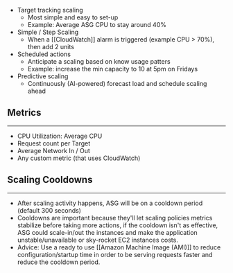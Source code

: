 - Target tracking scaling
	- Most simple and easy to set-up
	- Example: Average ASG CPU to stay around 40%
- Simple / Step Scaling
	- When a [[CloudWatch]] alarm is triggered (example CPU > 70%), then add 2 units
- Scheduled actions
	- Anticipate a scaling based on know usage patters
	- Example: increase the min capacity to 10 at 5pm on Fridays
- Predictive scaling
	- Continuously (AI-powered) forecast load and schedule scaling ahead

## Metrics
---
- CPU Utilization: Average CPU
- Request count per Target
- Average Network In / Out
- Any custom metric (that uses CloudWatch)

## Scaling Cooldowns
---
- After scaling activity happens, ASG will be on a cooldown period (default 300 seconds)
- Cooldowns are important because they'll let scaling policies metrics stabilize before taking more actions, if the cooldown isn't as effective, ASG could scale-in/out the instances and make the application unstable/unavailable or sky-rocket EC2 instances costs.
- Advice: Use a ready to use [[Amazon Machine Image (AMI)]] to reduce configuration/startup time in order to be serving requests faster and reduce the cooldown period.
